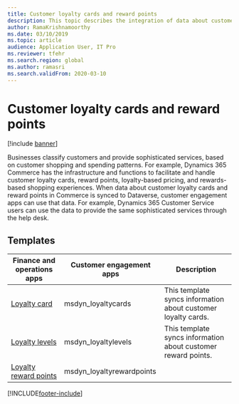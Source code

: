 ```yaml
---
title: Customer loyalty cards and reward points
description: This topic describes the integration of data about customer loyalty cards and reward points in dual-write.
author: RamaKrishnamoorthy
ms.date: 03/10/2019
ms.topic: article
audience: Application User, IT Pro
ms.reviewer: tfehr
ms.search.region: global
ms.author: ramasri
ms.search.validFrom: 2020-03-10
---
```


# Customer loyalty cards and reward points

[!include [banner](../../includes/banner.md)]



Businesses classify customers and provide sophisticated services, based on customer shopping and spending patterns. For example, Dynamics 365 Commerce has the infrastructure and functions to facilitate and handle customer loyalty cards, reward points, loyalty-based pricing, and rewards-based shopping experiences. When data about customer loyalty cards and reward points in Commerce is synced to Dataverse, customer engagement apps can use that data. For example, Dynamics 365 Customer Service users can use the data to provide the same sophisticated services through the help desk.

## Templates

Finance and operations apps | Customer engagement apps     | Description
|-----------------------------|-----------------------------------|-------------|
[Loyalty card](mapping-reference.md#149) | msdyn_loyaltycards | This template syncs information about customer loyalty cards. |
[Loyalty levels](mapping-reference.md#226) | msdyn_loyaltylevels | This template syncs information about customer reward points. |
[Loyalty reward points](mapping-reference.md#150) | msdyn_loyaltyrewardpoints | |

[!INCLUDE[footer-include](../../../../includes/footer-banner.md)]
